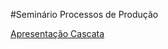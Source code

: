 #Seminário Processos de Produção

[Apresentação Cascata](files/Apresenta%C3%A7%C3%A3o%20Cascata-2.pdf)